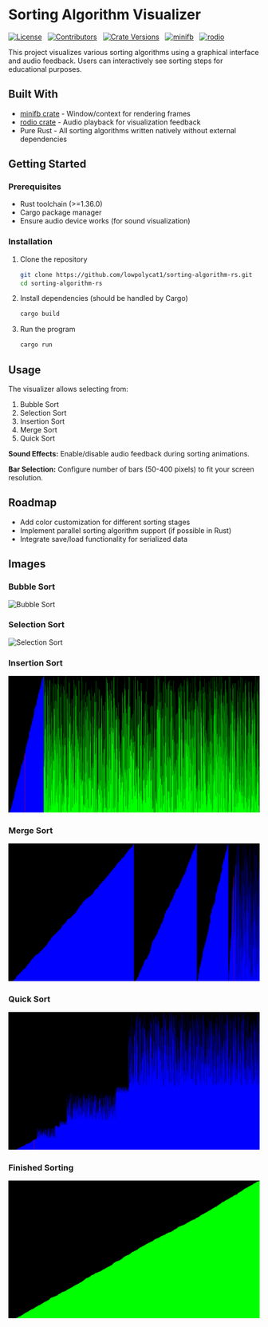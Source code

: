 # Sorting Algorithm Visualizer

[![License](https://img.shields.io/github/license/lowpolycat1/sorting-algorithm-rs.svg?style=flat-square)](LICENSE.txt)
&nbsp;
[![Contributors](https://img.shields.io/github/contributors/lowpolycat1/sorting-algorithm-rs.svg?style=flat-square)](https://GitHub.com/lowpolycat1/sorting-algorithm-rs/graphs/contributors/)
&nbsp;
[![Crate Versions](https://img.shields.io/badge/Crates-Updated-663399.svg?style=flat-square)](https://github.com/lowpolycat1/sorting-algorithm-rs)
&nbsp;
[![minifb](https://img.shields.io/crates/v/minifb.svg)](https://crates.io/crates/minifb)
&nbsp;
[![rodio](https://img.shields.io/crates/v/rodio.svg)](https://crates.io/crates/rodio)

This project visualizes various sorting algorithms using a graphical interface and audio feedback. Users can interactively see sorting steps for educational purposes.

## Built With

* [minifb crate](https://github.com/takm-oss/minifb) - Window/context for rendering frames
* [rodio crate](https://github.com/Geal/rodio) - Audio playback for visualization feedback
* Pure Rust - All sorting algorithms written natively without external dependencies

## Getting Started

### Prerequisites

* Rust toolchain (>=1.36.0)
* Cargo package manager
* Ensure audio device works (for sound visualization)

### Installation

1. Clone the repository

    ```bash
    git clone https://github.com/lowpolycat1/sorting-algorithm-rs.git
    cd sorting-algorithm-rs
    ```

2. Install dependencies (should be handled by Cargo)

   ```bash
   cargo build
   ```

3. Run the program

   ```bash
   cargo run
   ```

## Usage

The visualizer allows selecting from:

1. Bubble Sort
2. Selection Sort
3. Insertion Sort
4. Merge Sort
5. Quick Sort

**Sound Effects:**
Enable/disable audio feedback during sorting animations.

**Bar Selection:**
Configure number of bars (50-400 pixels) to fit your screen resolution.

## Roadmap

* Add color customization for different sorting stages
* Implement parallel sorting algorithm support (if possible in Rust)
* Integrate save/load functionality for serialized data

<!-- ## Contributing

See [CONTRIBUTING.md](CONTRIBUTING.md) guidelines.

## License

MIT license (see [LICENSE.txt](LICENSE.txt) file).

Contact: [creator@email.com](mailto:creator@email.com) -->

## Images

### Bubble Sort

![Bubble Sort](/showcase/bubble)

### Selection Sort

![Selection Sort](/showcase/selection)

### Insertion Sort

![Insertion Sort](/showcase/insertion.png)

### Merge Sort

![Merge Sort](/showcase/merge.png)

### Quick Sort

![Quick Sort](/showcase/quick.png)

### Finished Sorting

![Finished Sorting](/showcase/finished.png)
